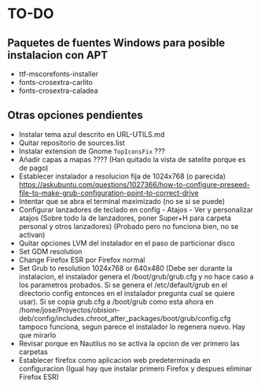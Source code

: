 # TO-DO
## Paquetes de fuentes Windows para posible instalacion con APT
- ttf-mscorefonts-installer
- fonts-crosextra-carlito 
- fonts-crosextra-caladea

## Otras opciones pendientes
- Instalar tema azul descrito en URL-UTILS.md
- Quitar repositorio de sources.list
- Instalar extension de Gnome `TopIconsFix` ???
- Añadir capas a mapas ???? (Han quitado la vista de satelite porque es de pago)
- Establecer instalador a resolucion fija de 1024x768 (o parecida)
  https://askubuntu.com/questions/1027366/how-to-configure-preseed-file-to-make-grub-configuration-point-to-correct-drive
- Intentar que se abra el terminal maximizado (no se si se puede)
- Configurar lanzadores de teclado en config - Atajos - Ver y personalizar atajos (Sobre todo la de lanzadores, poner Super+H para carpeta personal y otros lanzadores) (Probado pero no funciona bien, no se activan)
- Quitar opciones LVM del instalador en el paso de particionar disco
- Set GDM resolution
- Change Firefox ESR por Firefox normal
- Set Grub to resolution 1024x768 or 640x480 (Debe ser durante la instalacion, el instalador genera el /boot/grub/grub.cfg y no hace caso a los parametros probados. Si se genera el /etc/default/grub en el directorio config entonces en el instalador pregunta cual se quiere usar). Si se copia grub.cfg a /boot/grub como esta ahora en /home/jose/Proyectos/obision-deb/config/includes.chroot_after_packages/boot/grub/config.cfg tampoco funciona, segun parece el instalador lo regenera nuevo. Hay que mirarlo
- Revisar porque en Nautilus no se activa la opcion de ver primero las carpetas
- Establecer firefox como aplicacion web predeterminada en configuracion (Igual hay que instalar primero Firefox y despues eliminar Firefox ESR)